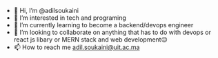 - 👋 Hi, I’m @adilsoukaini
- 👀 I’m interested in tech and programing
- 🌱 I’m currently learning to become a backend/devops engineer
- 💞️ I’m looking to collaborate on anything that has to do with devops or react js libary or MERN stack and web development😉
- 📫 How to reach me adil.soukaini@uit.ac.ma


<!---
adilsoukaini/adilsoukaini is a ✨ special ✨ repository because its `README.md` (this file) appears on your GitHub profile.
You can click the Preview link to take a look at your changes.
--->
